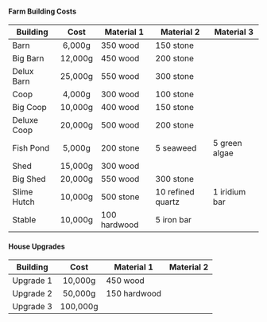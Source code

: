#### Farm Building Costs
| Building | Cost | Material 1 | Material 2 | Material 3 |
| --- |:---:| --- | --- | --- |
| Barn | 6,000g | 350 wood | 150 stone |  
| Big Barn | 12,000g | 450 wood | 200 stone |  
| Delux Barn | 25,000g | 550 wood | 300 stone |  
| Coop | 4,000g | 300 wood | 100 stone |  
| Big Coop | 10,000g | 400 wood | 150 stone |  
| Deluxe Coop | 20,000g | 500 wood | 200 stone |  
| Fish Pond | 5,000g | 200 stone | 5 seaweed | 5 green algae |  
| Shed | 15,000g | 300 wood |  
| Big Shed | 20,000g | 550 wood | 300 stone |  
| Slime Hutch | 10,000g | 500 stone | 10 refined quartz | 1 iridium bar |  
| Stable | 10,000g | 100 hardwood | 5 iron bar |  


#### House Upgrades
| Building | Cost | Material 1 | Material 2 |
| --- |:---:| --- | --- |
| Upgrade 1 | 10,000g | 450 wood |  
| Upgrade 2 | 50,000g | 150 hardwood |  
| Upgrade 3 | 100,000g |  
